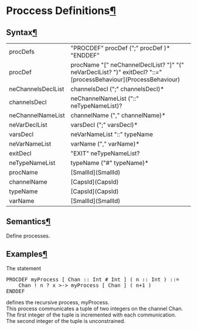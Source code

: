 <a name="Proccess-Definitions"></a>

# Proccess Definitions[¶](#Proccess-Definitions)

<a name="Syntax"></a>

## Syntax[¶](#Syntax)

<table>

<tbody>

<tr>

<td>procDefs  
</td>

<td>"PROCDEF" procDef (";" procDef )* "ENDDEF"  
</td>

</tr>

<tr>

<td>procDef  
</td>

<td>procName "[" neChannelDeclList? "]" "(" neVarDeclList? ")" exitDecl? "::=" [processBehaviour](ProcessBehaviour)  
</td>

</tr>

<tr>

<td>neChannelsDeclList  
</td>

<td>channelsDecl (";" channelsDecl)*  
</td>

</tr>

<tr>

<td>channelsDecl  
</td>

<td>neChannelNameList ("::" neTypeNameList)?  
</td>

</tr>

<tr>

<td>neChannelNameList  
</td>

<td>channelName ("," channelName)*  
</td>

</tr>

<tr>

<td>neVarDeclList  
</td>

<td>varsDecl (";" varsDecl)*  
</td>

</tr>

<tr>

<td>varsDecl  
</td>

<td>neVarNameList "::" typeName  
</td>

</tr>

<tr>

<td>neVarNameList  
</td>

<td>varName ("," varName)*  
</td>

</tr>

<tr>

<td>exitDecl  
</td>

<td>"EXIT" neTypeNameList?  
</td>

</tr>

<tr>

<td>neTypeNameList  
</td>

<td>typeName ("#" typeName)*  
</td>

</tr>

<tr>

<td>procName  
</td>

<td>[SmallId](SmallId)  
</td>

</tr>

<tr>

<td>channelName  
</td>

<td>[CapsId](CapsId)  
</td>

</tr>

<tr>

<td>typeName  
</td>

<td>[CapsId](CapsId)  
</td>

</tr>

<tr>

<td>varName  
</td>

<td>[SmallId](SmallId)  
</td>

</tr>

</tbody>

</table>

<a name="Semantics"></a>

## Semantics[¶](#Semantics)

Define processes.

<a name="Examples"></a>

## Examples[¶](#Examples)

The statement  

<pre>PROCDEF myProcess [ Chan :: Int # Int ] ( n :: Int ) ::=
    Chan ! n ? x >-> myProcess [ Chan ] ( n+1 )
ENDDEF
</pre>

defines the recursive process, myProcess.  
This process communicates a tuple of two integers on the channel Chan.  
The first integer of the tuple is incremented with each communication.  
The second integer of the tuple is unconstrained.